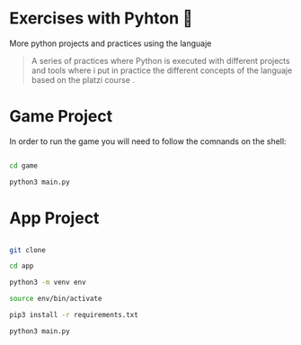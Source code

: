 # Exercises with Pyhton 🤖
More python projects and practices using the languaje 

>A series of practices where Python is executed with different projects and tools where i put in practice the different concepts of the languaje based on the platzi course .



# Game Project 

In order to run the game you will need to follow the comnands on the shell:

``` sh

cd game

python3 main.py

```

# App Project 

``` sh

git clone

cd app

python3 -m venv env

source env/bin/activate

pip3 install -r requirements.txt

python3 main.py

```
